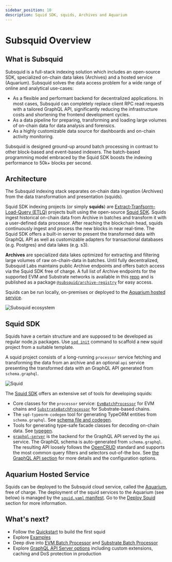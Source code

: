 ```yaml
---
sidebar_position: 10
description: Squid SDK, squids, Archives and Aquarium
---
```


# Subsquid Overview

## What is Subsquid 

Subsquid is a full-stack indexing solution which includes an open-source SDK, specialized on-chain data lakes (Archives) and a hosted service (Aquarium). Subsquid solves the data access problem for a wide range of online and analytical use-cases:

- As a flexible and performant backend for decentralized applications. In most cases, Subsquid can completely replace client RPC read requests with a tailored GraphQL API, significantly reducing the infrastructure costs and shortening the frontend development cycles.
- As a data pipeline for preparing, transforming and loading large volumes of on-chain data for data analysis and forensics.
- As a highly customizable data source for dashboards and on-chain activity monitoring.

Subsquid is designed ground-up around batch processing in contrast to other block-based and event-based indexers. The batch-based programming model embraced by the Squid SDK boosts the indexing performance to 50k+ blocks per second. 

## Architecture

The Subsquid indexing stack separates on-chain data ingestion (Archives) from the data transformation and presentation (squids). 

Squid SDK indexing projects (or simply **squids**) are [Extract-Tranfsorm-Load-Query (ETLQ)](https://en.wikipedia.org/wiki/Extract,_transform,_load) projects built using the open-source [Squid SDK](https://github.com/subsquid/squid-sdk). Squids ingest historical on-chain data from Archive in batches and transform it with a user-defined data processor. After reaching the blockchain head, squids continuously ingest and process the new blocks in near real-time. The Squid SDK offers a built-in server to present the transformed data with GraphQL API as well as customizable adapters for transactional databases (e.g. Postgres) and data lakes (e.g. s3). 

**Archives** are specialized data lakes optimized for extracting and filtering large volumes of raw on-chain-data in batches. Until fully decentralized, Subsquid Labs maintains public Archive endpoints and offers batch access via the Squid SDK free of charge. A full list of Archive endpoints for the supported EVM and Substrate networks is available in this [repo](https://github.com/subsquid/archive-registry) and is published as a package [`@subsquid/archive-registry`](https://www.npmjs.com/package/@subsquid/archive-registry) for easy access.

Squids can be run locally, on-premises or deployed to the [Aquarium hosted service](/deploy-squid). 

![Subsquid ecosystem](</img/subsquid-ecosystem.png>)

## Squid SDK

Squids have a certain structure and are supposed to be developed as regular node.js packages. Use [`sqd init`](/squid-cli/init) command to scaffold a new squid project from a suitable template.

A squid project consists of a long-running `processor` service fetching and transforming the data from an archive and an optional `api` service presenting the transformed data with an GraphQL API generated from `schema.graphql`. 

![Squid](</img/squid-diagram.png>)

The [Squid SDK](https://github.com/subsquid/squid-sdk) offers an extensive set of tools for developing squids:

- Core classes for the `processor` service: [`EvmBatchProcessor`](/develop-a-squid/evm-processor) for EVM chains and [`SubstrateBatchProcessor`](/develop-a-squid/substrate-processor) for Substrate-based chains.
- The `sqd-typeorm-codegen` tool for generating TypeORM entities from `schema.graphql`. See [schema file and codegen](/basic/schema-file).
- Tools for generating type-safe facade classes for decoding on-chain data. See [typegen](/basic/typegen).
- [`graphql-server`](https://github.com/subsquid/squid/tree/master/graphql-server) is the backend for the GraphQL API served by the `api` service. The GraphQL schema is auto-generated from `schema.graphql`. The resulting API loosely follows the [OpenCRUD](https://www.opencrud.org/) standard and supports the most common query filters and selectors out-of-the box. See [the GraphQL API section](/develop-a-squid/graphql-api) for more details and the configuration options.



## Aquarium Hosted Service

Squids can be deployed to the Subsquid cloud service, called the [Aquarium](https://app.subsquid.io), free of charge. The deployment of the squid services to the Aquarium (see below) is managed by the [`squid.yaml` manifest](/deploy-squid/deploy-manifest). Go to the [Deploy Squid](/deploy-squid) section for more information.

## What's next?

- Follow the [Quickstart](/quickstart) to build the first squid
- Explore [Examples](/develop-a-squid/examples)
- Deep dive into [EVM Batch Processor](/develop-a-squid/evm-processor) and [Substrate Batch Processor](/develop-a-squid/substrate-processor)
- Explore [GraphQL API Server options](/develop-a-squid/graphql-api) including custom extensions, caching and DoS protection in production